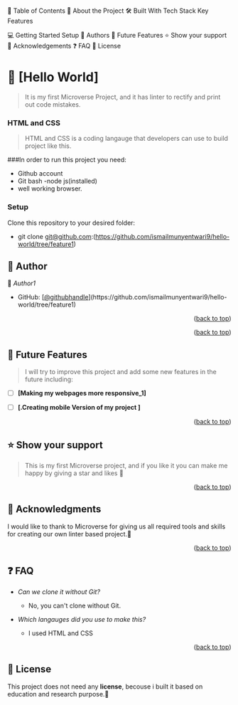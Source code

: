 <a name="readme-top"></a>
📗 Table of Contents
📖 About the Project
🛠 Built With
Tech Stack
Key Features

💻 Getting Started
Setup
👥 Authors
🔭 Future Features
⭐️ Show your support
🙏 Acknowledgements
❓ FAQ
📝 License

# 📖 [Hello World] <a name="about-project"></a>

> It is my first Microverse Project, and it has linter to rectify and print out code mistakes.

### HTML and CSS <a name="tech-stack"></a>

> HTML and CSS is a coding langauge that developers can use to build project like this.

###In order to run this project you need:


- Github account
- Git bash
-node js(installed)
- well working browser.

### Setup

Clone this repository to your desired folder:
- git clone git@github.com:(https://github.com/ismailmunyentwari9/hello-world/tree/feature1)



## 👥 Author <a name="Ismail Munyentwari"></a>


👤 *Author1*

- GitHub: [[@githubhandle]([https://github.com/githubhandle](https://github.com/ismailmunyentwari9/hello-world/tree/feature1))](https://github.com/ismailmunyentwari9/hello-world/tree/feature1)

<p align="right">(<a href="#readme-top">back to top</a>)</p>



<p align="right">(<a href="#readme-top">back to top</a>)</p>

## 🔭 Future Features <a name="future-features"></a>

>I will try to improve this project and add some new features in the future including:
- [ ] **[Making my webpages more responsive_1]**
- [ ] **[.Creating mobile Version of my project ]**


<p align="right">(<a href="#readme-top">back to top</a>)</p>

<!-- CONTRIBUTING -->

## ⭐️ Show your support <a name="support"></a>

> This is my first Microverse project, and if you like it
>  you can make me happy by giving a star and likes 🧡



<p align="right">(<a href="#readme-top">back to top</a>)</p>


## 🙏 Acknowledgments <a name="acknowledgements"></a>

I would like to thank to Microverse for giving us all required 
tools and skills for creating  our own linter based project.🏼

<p align="right">(<a href="#readme-top">back to top</a>)</p>

## ❓ FAQ <a name="faq"></a>


- *Can we clone it without Git?*

  - No, you  can't clone without Git.

- *Which langauges did you use to make this?*

  - I used HTML and CSS

<p align="right">(<a href="#readme-top">back to top</a>)</p>



## 📝 License <a name="license"></a>

This project does not need any **license**,
becouse i built it based on education and research purpose.📝
